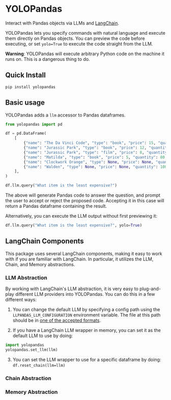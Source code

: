 # YOLOPandas

Interact with Pandas objects via LLMs and [LangChain](https://github.com/hwchase17/langchain).

YOLOPandas lets you specify commands with natural language and execute them directly on Pandas objects.
You can preview the code before executing, or set `yolo=True` to execute the code straight from the LLM.

**Warning**: YOLOPandas will execute arbitrary Python code on the machine it runs on. This is a dangerous thing to do.

## Quick Install

`pip install yolopandas`

## Basic usage

YOLOPandas adds a `llm` accessor to Pandas dataframes.

```python
from yolopandas import pd

df = pd.DataFrame(
    [
        {"name": "The Da Vinci Code", "type": "book", "price": 15, "quantity": 300, "rating": 4},
        {"name": "Jurassic Park", "type": "book", "price": 12, "quantity": 400, "rating": 4.5},
        {"name": "Jurassic Park", "type": "film", "price": 8, "quantity": 6, "rating": 5},
        {"name": "Matilda", "type": "book", "price": 5, "quantity": 80, "rating": 4},
        {"name": "Clockwork Orange", "type": None, "price": None, "quantity": 20, "rating": 4},
        {"name": "Walden", "type": None, "price": None, "quantity": 100, "rating": 4.5},
    ],
)

df.llm.query("What item is the least expensive?")
```
The above will generate Pandas code to answer the question, and prompt the user to accept or reject the proposed code.
Accepting it in this case will return a Pandas dataframe containing the result.

Alternatively, you can execute the LLM output without first previewing it:
```python
df.llm.query("What item is the least expensive?", yolo=True)
```

## LangChain Components

This package uses several LangChain components, making it easy to work with if you are familiar with LangChain. In particular, it utilizes the LLM, Chain, and Memory abstractions.

### LLM Abstraction

By working with LangChain's LLM abstraction, it is very easy to plug-and-play different LLM providers into YOLOPandas. You can do this in a few different ways:

1. You can change the default LLM by specifying a config path using the `LLPANDAS_LLM_CONFIGURATION` environment variable. The file at this path should be in [one of the accepted formats](https://langchain.readthedocs.io/en/latest/modules/llms/examples/llm_serialization.html).

2. If you have a LangChain LLM wrapper in memory, you can set it as the default LLM to use by doing:

```python
import yolopandas
yolopandas.set_llm(llm)
```

3. You can set the LLM wrapper to use for a specific dataframe by doing: `df.reset_chain(llm=llm)`


### Chain Abstraction

### Memory Abstraction


